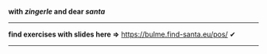 
**with _zingerle_ and dear _santa_**

---

**find exercises with slides here =>** https://bulme.find-santa.eu/pos/ ✔

---
